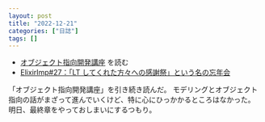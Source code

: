 ```yaml
---
layout: post
title: "2022-12-21"
categories: ["日誌"]
tags: []
---
```


- [オブジェクト指向開発講座](https://www.amazon.co.jp/dp/4881356194) を読む
- [ElixirImp#27：「LT してくれた方々への感謝祭」という名の忘年会](https://fukuokaex.connpass.com/event/263809/)

「オブジェクト指向開発講座」を引き続き読んだ。
モデリングとオブジェクト指向の話がまざって進んでいくけど、特に心にひっかかるところはなかった。
明日、最終章をやっておしまいにするつもり。
